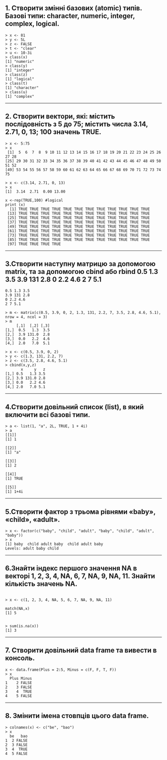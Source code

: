 ## 1. Створити змінні базових (atomic) типів. Базові типи: character, numeric, integer, complex, logical.

```{R}
> x <- 81
> y <- 5L
> z <- FALSE
> t <- "clear"
> u <- 10-3i
> class(x) 
[1] "numeric" 
> class(y) 
[1] "integer"
> class(z) 
[1] "logical" 
> class(t) 
[1] "character" 
> class(u) 
[1] "complex"
```
-------------------------------------------

## 2. Створити вектори, які: містить послідовність з 5 до 75; містить числа 3.14, 2.71, 0, 13; 100 значень TRUE.

```{R}
> x <- 5:75 
> x 
 [1]  5  6  7  8  9 10 11 12 13 14 15 16 17 18 19 20 21 22 23 24 25 26 27 28 
[25] 29 30 31 32 33 34 35 36 37 38 39 40 41 42 43 44 45 46 47 48 49 50 51 52 
[49] 53 54 55 56 57 58 59 60 61 62 63 64 65 66 67 68 69 70 71 72 73 74 75 

> x <- c(3.14, 2.71, 0, 13) 
> x 
[1]  3.14  2.71  0.00 13.00

x <-rep(TRUE,100) #logical
print (x)
  [1] TRUE TRUE TRUE TRUE TRUE TRUE TRUE TRUE TRUE TRUE TRUE TRUE
 [13] TRUE TRUE TRUE TRUE TRUE TRUE TRUE TRUE TRUE TRUE TRUE TRUE
 [25] TRUE TRUE TRUE TRUE TRUE TRUE TRUE TRUE TRUE TRUE TRUE TRUE
 [37] TRUE TRUE TRUE TRUE TRUE TRUE TRUE TRUE TRUE TRUE TRUE TRUE
 [49] TRUE TRUE TRUE TRUE TRUE TRUE TRUE TRUE TRUE TRUE TRUE TRUE
 [61] TRUE TRUE TRUE TRUE TRUE TRUE TRUE TRUE TRUE TRUE TRUE TRUE
 [73] TRUE TRUE TRUE TRUE TRUE TRUE TRUE TRUE TRUE TRUE TRUE TRUE
 [85] TRUE TRUE TRUE TRUE TRUE TRUE TRUE TRUE TRUE TRUE TRUE TRUE
 [97] TRUE TRUE TRUE TRUE
```
-------------------------------------------------------------------------------

## 3.Створити наступну матрицю за допомогою matrix, та за допомогою cbind або rbind 0.5 1.3 3.5 3.9 131 2.8 0 2.2 4.6 2 7 5.1

```{R}
0.5 1.3 3.5
3.9 131 2.8
0 2.2 4.6
2 7 5.1

> m <- matrix(c(0.5, 3.9, 0, 2, 1.3, 131, 2.2, 7, 3.5, 2.8, 4.6, 5.1), nrow = 4, ncol = 3)
> m
     [,1]  [,2] [,3]
[1,]  0.5   1.3  3.5
[2,]  3.9 131.0  2.8
[3,]  0.0   2.2  4.6
[4,]  2.0   7.0  5.1

> x <- c(0.5, 3.9, 0, 2)
> y <- c(1.3, 131, 2.2, 7)
> z <- c(3.5, 2.8, 4.6, 5.1)
> cbind(x,y,z)
       x     y   z
[1,] 0.5   1.3 3.5
[2,] 3.9 131.0 2.8
[3,] 0.0   2.2 4.6
[4,] 2.0   7.0 5.1
```
---------------------------------------------

## 4.Створити довільний список (list), в який включити всі базові типи.

```{R}
> a <- list(1, "a", 2L, TRUE, 1 + 4i) 
> a 
[[1]] 
[1] 1 
 
[[2]] 
[1] "a" 
 
[[3]] 
[1] 2 
 
[[4]] 
[1] TRUE 
 
[[5]] 
[1] 1+4i
```
--------------------------------------------------------------------------

## 5.Створити фактор з трьома рівнями «baby», «child», «adult».

```{R}
> x <- factor(c("baby", "child", "adult", "baby", "child", "adult", "baby"))
> x 
[1] baby  child adult baby  child adult baby  
Levels: adult baby child
```
--------------------------------------------------------------------------

## 6.Знайти індекс першого значення NA в векторі 1, 2, 3, 4, NA, 6, 7, NA, 9, NA, 11. Знайти кількість значень NA.

```{R}

> x <- c(1, 2, 3, 4, NA, 5, 6, 7, NA, 9, NA, 11)

match(NA,x)
[1] 5


> sum(is.na(x)) 
[1] 3
```
--------------------------------------------------------------------------

## 7. Створити довільний data frame та вивести в консоль.

```{R}
x <- data.frame(Plus = 2:5, Minus = c(F, F, T, F)) 
> x 
  Plus Minus 
1    2 FALSE 
2    3 FALSE 
3    4  TRUE 
4    5 FALSE
```
---------------------------------------------------------------------------

## 8. Змінити імена стовпців цього data frame.

```{R}
> colnames(x) <- c("be", "bao") 
> x 
  be   bao 
1  2 FALSE 
2  3 FALSE 
3  4  TRUE 
4  5 FALSE
```
